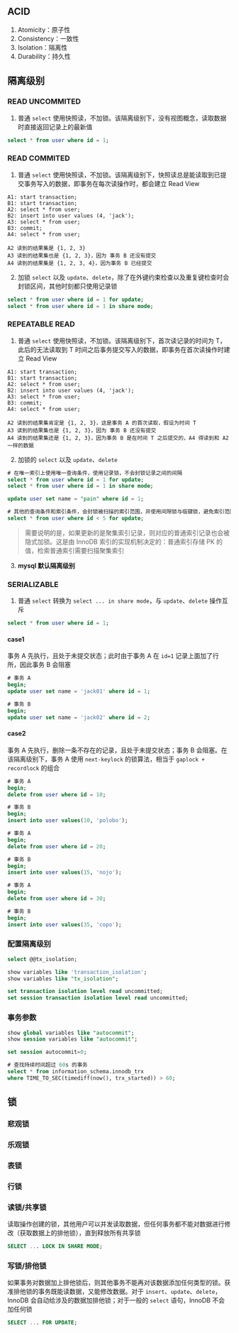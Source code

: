 ## ACID
1. Atomicity：原子性
2. Consistency：一致性
3. Isolation：隔离性
4. Durability：持久性

## 隔离级别
### READ UNCOMMITED
1. 普通 `select` 使用快照读，不加锁。该隔离级别下，没有视图概念，读取数据时直接返回记录上的最新值
```sql
select * from user where id = 1;
```

### READ COMMITED
1. 普通 `select` 使用快照读，不加锁。该隔离级别下，快照读总是能读取到已提交事务写入的数据，即事务在每次读操作时，都会建立 Read View
```
A1: start transaction;
B1: start transaction;
A2: select * from user;
B2: insert into user values (4, 'jack');
A3: select * from user;
B3: commit;
A4: select * from user;
```
```
A2 读到的结果集是 {1, 2, 3}
A3 读到的结果集也是 {1, 2, 3}，因为 事务 B 还没有提交
A4 读到的结果集是 {1, 2, 3, 4}，因为事务 B 已经提交
```

2. 加锁 `select` 以及 `update`、`delete`，除了在外键约束检查以及重复键检查时会封锁区间，其他时刻都只使用记录锁
```sql
select * from user where id = 1 for update;
select * from user where id = 1 in share mode;
```

### REPEATABLE READ
1. 普通 `select` 使用快照读，不加锁。该隔离级别下，首次读记录的时间为 T，此后的无法读取到 T 时间之后事务提交写入的数据，即事务在首次读操作时建立 Read View
```
A1: start transaction;
B1: start transaction;
A2: select * from user;
B2: insert into user values (4, 'jack');
A3: select * from user;
B3: commit;
A4: select * from user;
```
```
A2 读到的结果集肯定是 {1, 2, 3}，这是事务 A 的首次读取，假设为时间 T
A3 读到的结果集也是 {1, 2, 3}，因为 事务 B 还没有提交
A4 读到的结果集还是 {1, 2, 3}，因为事务 B 是在时间 T 之后提交的，A4 得读到和 A2 一样的数据
```

2. 加锁的 `select` 以及 `update`、`delete`
```sql
# 在唯一索引上使用唯一查询条件，使用记录锁，不会封锁记录之间的间隔
select * from user where id = 1 for update;
select * from user where id = 1 in share mode;

update user set name = "pain" where id = 1;
```
```sql
# 其他的查询条件和索引条件，会封锁被扫描的索引范围，并使用间隙锁与临键锁，避免索引范围区间插入记录
select * from user where id < 5 for update;
```

>需要说明的是，如果更新的是聚集索引记录，则对应的普通索引记录也会被隐式加锁。这是由 InnoDB 索引的实现机制决定的：普通索引存储 PK 的值，检索普通索引需要扫描聚集索引

3. <b>mysql 默认隔离级别</b>

### SERIALIZABLE
1. 普通 `select` 转换为 `select ... in share mode`，与 `update`、`delete` 操作互斥
```sql
select * from user where id = 1;
```

#### case1
事务 A 先执行，且处于未提交状态；此时由于事务 A 在 `id=1` 记录上面加了行所，因此事务 B 会阻塞
```sql
# 事务 A
begin;
update user set name = 'jack01' where id = 1;
```
```sql
# 事务 B
begin;
update user set name = 'jack02' where id = 2;
```

#### case2
事务 A 先执行，删除一条不存在的记录，且处于未提交状态；事务 B 会阻塞。在该隔离级别下，事务 A 使用 `next-keylock` 的锁算法，相当于 `gaplock + recordlock` 的组合
```sql
# 事务 A
begin;
delete from user where id = 10;
```
```sql
# 事务 B
begin;
insert into user values(10, 'polobo');
```

```sql
# 事务 A
begin;
delete from user where id = 20;
```
```sql
# 事务 B
begin;
insert into user values(15, 'nojo');
```

```sql
# 事务 A
begin;
delete from user where id = 30;
```
```sql
# 事务 B
begin;
insert into user values(35, 'copo');
```

### 配置隔离级别
```sql
select @@tx_isolation;
```
```sql
show variables like 'transaction_isolation';
show variables like "tx_isolation";
```
```sql
set transaction isolation level read uncommitted;
set session transaction isolation level read uncommitted;
```

### 事务参数
```sql
show global variables like "autocommit";
show session variables like "autocommit";
```
```sql
set session autocommit=0;
```

```sql
# 查找持续时间超过 60s 的事务
select * from information_schema.innodb_trx
where TIME_TO_SEC(timediff(now(), trx_started)) > 60;
```

## 锁
### 悲观锁

### 乐观锁

### 表锁

### 行锁

### 读锁/共享锁
读取操作创建的锁，其他用户可以并发读取数据，但任何事务都不能对数据进行修改（获取数据上的排他锁），直到释放所有共享锁
```sql
SELECT ... LOCK IN SHARE MODE;
```

### 写锁/排他锁
如果事务对数据加上排他锁后，则其他事务不能再对该数据添加任何类型的锁。获准排他锁的事务既能读数据，又能修改数据。对于 `insert`、`update`、`delete`，InnoDB 会自动给涉及的数据加排他锁；对于一般的 `select` 语句，InnoDB 不会加任何锁
```sql
SELECT ... FOR UPDATE;
```


